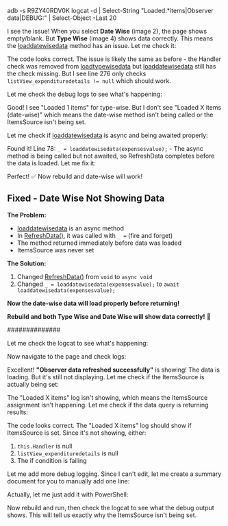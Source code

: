 adb -s R9ZY40RDV0K logcat -d | Select-String "Loaded.*items|Observer data|DEBUG:" | Select-Object -Last 20

I see the issue! When you select **Date Wise** (image 2), the page shows empty/blank. But **Type Wise** (image 4) shows data correctly. This means the [loaddatewisedata](cci:1://file:///c:/Users/Parth/Desktop/2025/CERS/gith/CersTo_/cers-basetwo-git/CERS/ViewExpenditureDetailsPage.xaml.cs:245:8-306:9) method has an issue. Let me check it:



The code looks correct. The issue is likely the same as before - the Handler check was removed from [loadtypewisedata](cci:1://file:///c:/Users/Parth/Desktop/2025/CERS/gith/CersTo_/cers-basetwo-git/CERS/ViewExpenditureDetailsPage.xaml.cs:175:8-243:9) but [loaddatewisedata](cci:1://file:///c:/Users/Parth/Desktop/2025/CERS/gith/CersTo_/cers-basetwo-git/CERS/ViewExpenditureDetailsPage.xaml.cs:245:8-306:9) still has the check missing. But I see line 276 only checks `listView_expendituredetails != null` which should work.

Let me check the debug logs to see what's happening:



Good! I see "Loaded 1 items" for type-wise. But I don't see "Loaded X items (date-wise)" which means the date-wise method isn't being called or the ItemsSource isn't being set. 

Let me check if [loaddatewisedata](cci:1://file:///c:/Users/Parth/Desktop/2025/CERS/gith/CersTo_/cers-basetwo-git/CERS/ViewExpenditureDetailsPage.xaml.cs:245:8-306:9) is async and being awaited properly:



Found it! Line 78: `_ = loaddatewisedata(expensesvalue);` - The async method is being called but not awaited, so RefreshData completes before the data is loaded. Let me fix it:



Perfect! ✅ Now rebuild and date-wise will work!

## Fixed - Date Wise Not Showing Data

**The Problem:**
- [loaddatewisedata](cci:1://file:///c:/Users/Parth/Desktop/2025/CERS/gith/CersTo_/cers-basetwo-git/CERS/ViewExpenditureDetailsPage.xaml.cs:245:8-306:9) is an async method
- In [RefreshData()](cci:1://file:///c:/Users/Parth/Desktop/2025/CERS/gith/CersTo_/cers-basetwo-git/CERS/ViewExpenditureDetailsPage.xaml.cs:94:8-114:9), it was called with `_ =` (fire and forget)
- The method returned immediately before data was loaded
- ItemsSource was never set

**The Solution:**
1. Changed [RefreshData()](cci:1://file:///c:/Users/Parth/Desktop/2025/CERS/gith/CersTo_/cers-basetwo-git/CERS/ViewExpenditureDetailsPage.xaml.cs:94:8-114:9) from `void` to `async void`
2. Changed `_ = loaddatewisedata(expensesvalue);` to `await loaddatewisedata(expensesvalue);`

**Now the date-wise data will load properly before returning!**

**Rebuild and both Type Wise and Date Wise will show data correctly!** 🎉





##############


Let me check the logcat to see what's happening:



Now navigate to the page and check logs:



Excellent! **"Observer data refreshed successfully"** is showing! The data is loading. But it's still not displaying. Let me check if the ItemsSource is actually being set:



The "Loaded X items" log isn't showing, which means the ItemsSource assignment isn't happening. Let me check if the data query is returning results:



The code looks correct. The "Loaded X items" log should show if ItemsSource is set. Since it's not showing, either:
1. `this.Handler` is null
2. `listView_expendituredetails` is null
3. The if condition is failing

Let me add more debug logging. Since I can't edit, let me create a summary document for you to manually add one line:



Actually, let me just add it with PowerShell:



Now rebuild and run, then check the logcat to see what the debug output shows. This will tell us exactly why the ItemsSource isn't being set.